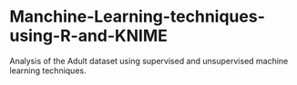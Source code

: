 # Manchine-Learning-techniques-using-R-and-KNIME
Analysis of the Adult dataset using supervised and unsupervised machine learning techniques.
